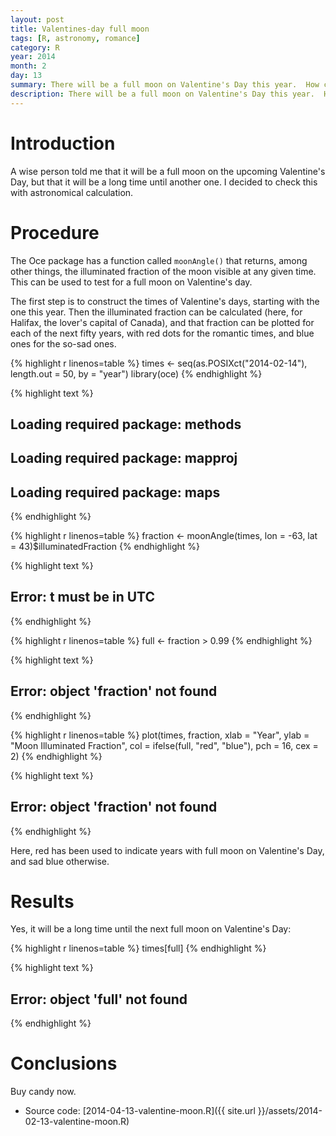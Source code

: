 ```yaml
---
layout: post
title: Valentines-day full moon
tags: [R, astronomy, romance]
category: R
year: 2014
month: 2
day: 13
summary: There will be a full moon on Valentine's Day this year.  How common is that?
description: There will be a full moon on Valentine's Day this year.  How common is that?
---
```


# Introduction

A wise person told me that it will be a full moon on the upcoming Valentine's Day, but that it will be a long time until another one.  I decided to check this with astronomical calculation.

# Procedure

The Oce package has a function called ``moonAngle()`` that returns, among other things, the illuminated fraction of the moon visible at any given time.  This can be used to test for a full moon on Valentine's day.

The first step is to construct the times of Valentine's days, starting with the one this year.  Then the illuminated fraction can be calculated (here, for Halifax, the lover's capital of Canada), and that fraction can be plotted for each of the next fifty years, with red dots for the romantic times, and blue ones for the so-sad ones.


{% highlight r linenos=table %}
times <- seq(as.POSIXct("2014-02-14"), length.out = 50, by = "year")
library(oce)
{% endhighlight %}



{% highlight text %}
## Loading required package: methods
## Loading required package: mapproj
## Loading required package: maps
{% endhighlight %}



{% highlight r linenos=table %}
fraction <- moonAngle(times, lon = -63, lat = 43)$illuminatedFraction
{% endhighlight %}



{% highlight text %}
## Error: t must be in UTC
{% endhighlight %}



{% highlight r linenos=table %}
full <- fraction > 0.99
{% endhighlight %}



{% highlight text %}
## Error: object 'fraction' not found
{% endhighlight %}



{% highlight r linenos=table %}
plot(times, fraction, xlab = "Year", ylab = "Moon Illuminated Fraction", col = ifelse(full, 
    "red", "blue"), pch = 16, cex = 2)
{% endhighlight %}



{% highlight text %}
## Error: object 'fraction' not found
{% endhighlight %}

Here, red has been used to indicate years with full moon on Valentine's Day, and sad blue otherwise.

# Results

Yes, it will be a long time until the next full moon on Valentine's Day:

{% highlight r linenos=table %}
times[full]
{% endhighlight %}



{% highlight text %}
## Error: object 'full' not found
{% endhighlight %}


# Conclusions

Buy candy now.

* Source code: [2014-04-13-valentine-moon.R]({{ site.url }}/assets/2014-02-13-valentine-moon.R)
